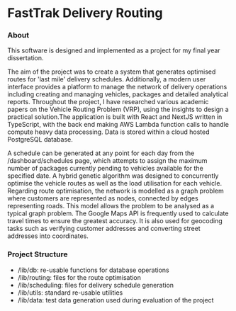 # FastTrak Delivery Routing

### About

This software is designed and implemented as a project for my final year dissertation.

The aim of the project was to create a system that generates optimised routes for 'last mile' delivery schedules. Additionally, a modern user interface provides a platform to manage the network of delivery operations including creating and managing vehicles, packages and detailed analytical reports. Throughout the project, I have researched various academic papers on the Vehicle Routing Problem (VRP), using the insights to design a practical solution.The application is built with React and NextJS written in TypeScript, with the back end making AWS Lambda function calls to handle compute heavy data processing. Data is stored within a cloud hosted PostgreSQL database.

A schedule can be generated at any point for each day from the /dashboard/schedules page, which attempts to assign the maximum number of packages currently pending to vehicles available for the specified date. A hybrid genetic algorithm was designed to concurrently optimise the vehicle routes as well as the load utilisation for each vehicle. Regarding route optimisation, the network is modelled as a graph problem where customers are represented as nodes, connected by edges representing roads. This model allows the problem to be analysed as a typical graph problem. The Google Maps API is frequently used to calculate travel times to ensure the greatest accuracy. It is also used for geocoding tasks such as verifying customer addresses and converting street addresses into coordinates.

### Project Structure

- /lib/db: re-usable functions for database operations
- /lib/routing: files for the route optimisation
- /lib/scheduling: files for delivery schedule generation
- /lib/utils: standard re-usable utilities
- /lib/data: test data generation used during evaluation of the project
